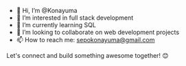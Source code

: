 - 👋 Hi, I’m @Konayuma
- 👀 I’m interested in full stack development
- 🌱 I’m currently learning SQL
- 💞️ I’m looking to collaborate on web development projects
- 📫 How to reach me: sepokonayuma@gmail.com

Let's connect and build something awesome together! 😊
